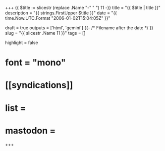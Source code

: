 +++
{{ $title := slicestr (replace .Name "-" " ") 11 -}}
title = "{{ $title | title }}"
description = "{{ strings.FirstUpper $title }}"
date = "{{ time.Now.UTC.Format "2006-01-02T15:04:05Z" }}"

draft = true
outputs = ['html', 'gemini']
{{- /* Filename after the date */ }}
slug = "{{ slicestr .Name 11 }}"
tags = []

highlight = false
# font = "mono"

# [[syndications]]
# list =
# mastodon =
+++


